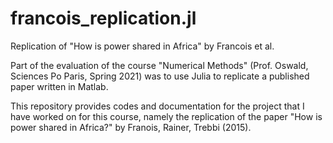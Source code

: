 # francois_replication.jl
Replication of  "How is power shared in Africa" by Francois et al.

Part of the evaluation of the course "Numerical Methods" (Prof. Oswald, Sciences Po Paris, Spring 2021) was to use Julia to replicate a published paper written in Matlab. 

This repository provides codes and documentation for the project that I have worked on for this course, namely the replication of the paper "How is power shared in Africa?" 
by Franois, Rainer, Trebbi (2015). 
